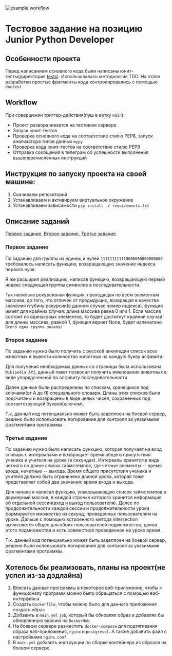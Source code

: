 ![example workflow](https://github.com/buschwaker/tetrica_tasks/actions/workflows/main.yml/badge.svg)

# Тестовое задание на позицию Junior Python Developer


## Особенности проекта
Перед написанием основного кода были написаны юнит-тесты(директория [tests](https://github.com/buschwaker/tetrica_tasks/tree/main/tasks)). Использовалась методология TDD. На этапе разработки простые фрагменты кода контролировались с помощью `doctest`

## Workflow

При совершении триггер-действия(пуш в ветку `main`):
- Проект разворачивается на тестовом сервере
- Запуск юнит-тестов
- Проверка основного кода на соответствие стилю PEP8, запуск анализатора типов данных `mypy`
- Проверка кода юнит-тестов на соответствие стилю PEP8
- Отправка сообщения в телеграм об успешности выполнения вышеперечисленных инструкций

## Инструкция по запуску проекта на своей машине:
1. Скачиваем репозиторий
2. Устанавливаем и активируем виртуальное окружение  
3. Устанавливаем зависимости `pip install -r requirements.txt`

## Описание заданий
[Первое задание](https://github.com/buschwaker/tetrica_tasks/blob/main/tasks/task1.py), [Второе задание](https://github.com/buschwaker/tetrica_tasks/blob/main/tasks/task2.py), [Третье задание](https://github.com/buschwaker/tetrica_tasks/blob/main/tasks/task3.py)

### Первое задание
По заданию для группы из единиц и нулей `111111111110000000000000000` требовалось написать функцию, возвращающую значение индекса первого нуля.

<p>Я же расширил реализацию, написав функцию, возвращающую первый индекс следующей группы символов в последовательности.</p>

Так написана рекурсивная функция, проходящая по всем элементам массива, до того, что отличен от предыдущих, возвращая в качестве значения глубину рекурсии(в данном случае номер индекса), функция имеет для крайних случая: длина массива равна 0 или 1. Если массив состоит из одинаковых элементов, то будет достигнут крайний случай для длины массива, равной 1, функция вернет None, будет напечатано `Всего одна группа знаков!`

### Второе задание
По заданию нужно было получить с русской википедии список всех животных и вывести количество животных на каждую букву алфавита.

Для получения необходимых данных со страницы была использована `Wikipedia API`, данный пакет позволил получить именования животных в виде упорядоченной по алфавиту последовательности

Далее данные были распределены по спискам, хранящихся под ключами(от А до Я) специального словаря. Длины этих списков были подсчитаны и возвращены в виде целых чисел, сохраненных под соответствующей буквой(ключом).

Т.к. данный код потенциально может быть задеплоен на боевой сервер, решено было использовать логирование для контроля за уязвимыми фрагментами программы.

### Третье задание

По заданию нужно было написать функцию, которая получает на вход словарь с интервалами и возвращает время общего присутствия ученика и учителя на уроке (в секундах). Интервалы хранятся в виде четного по длине списка таймстемпов, где четные элементы -- время входа, нечетные -- выхода. Время общего присутствия ученика и учителя должно быть ограничено длиной урока, которая тоже представляет собой два значения: время входа и выхода.

Для начала я написал функцию, упаковывающую список таймстемпов в двумерный массив, в каждой строчке которого хранится информация об отдельной сессии(вход и выход пользователя). Далее по продолжительности каждой сессии и продолжительности урока формируется множество из секунд, проведенных пользователем на уроке. Дальше с помощью встроенного метода intersection вычисляется общее для обоих пользователей подмножество, длина этого подмножества и есть совместное проведенное на уроке время.

Т.к. данный код потенциально может быть задеплоен на боевой сервер, решено было использовать логирование для контроля за уязвимыми фрагментами программы.

## Хотелось бы реализовать, планы на проект(не успел из-за дэдлайна)
1. Вписать данные программы в некоторое вэб-приложение, чтобы к функционалу программ можно было обращаться с помощью вэб-интерфейса
2. Создать `Dockerfile`, чтобы можно было для данного приложения создать образ
3. Добавить в `main.yml` `job`, который бы обновлял образ и добавлял бы обновленную версию на `DockerHub`.
4. На боевом сервере разместить `docker-compose` для подтягивания образа вэб-приложения, `nginx` и `postgresql`. А также добавить файл с настройками `nginx.conf`.
5. В `main.yml` добавить инструкции по сборке контейнера из образов на боевом сервере.
